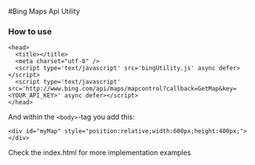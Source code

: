 #Bing Maps Api Utility

### How to use
```
<head>
  <title></title>
  <meta charset="utf-8" />
  <script type='text/javascript' src='bingUtility.js' async defer></script>
  <script type='text/javascript' src='http://www.bing.com/api/maps/mapcontrol?callback=GetMap&key=<YOUR_API_KEY>' async defer></script>
</head>
```

And within the `<body>`-tag you add this:
```
<div id="myMap" style="position:relative;width:600px;height:400px;"></div>
```

Check the index.html for more implementation examples